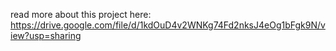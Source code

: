 read more about this project here: https://drive.google.com/file/d/1kdOuD4v2WNKg74Fd2nksJ4eOg1bFgk9N/view?usp=sharing
